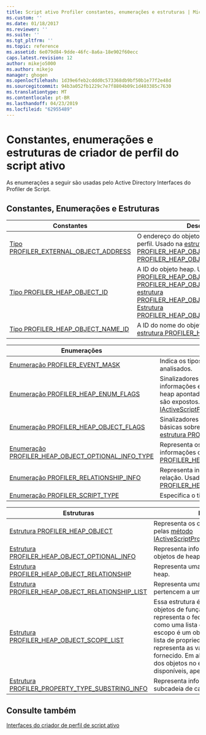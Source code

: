 ```yaml
---
title: Script ativo Profiler constantes, enumerações e estruturas | Microsoft Docs
ms.custom: ''
ms.date: 01/18/2017
ms.reviewer: ''
ms.suite: ''
ms.tgt_pltfrm: ''
ms.topic: reference
ms.assetid: 6e079d84-9dde-46fc-8a6a-18e902f60ecc
caps.latest.revision: 12
author: mikejo5000
ms.author: mikejo
manager: ghogen
ms.openlocfilehash: 1d39e6feb2cddd0c573368db9bf50b1e77f2e48d
ms.sourcegitcommit: 94b3a052fb1229c7e7f8804b09c1d403385c7630
ms.translationtype: MT
ms.contentlocale: pt-BR
ms.lasthandoff: 04/23/2019
ms.locfileid: "62955489"
---
```

# <a name="active-script-profiler-constants-enumerations-and-structures"></a>Constantes, enumerações e estruturas de criador de perfil do script ativo
As enumerações a seguir são usadas pelo Active Directory Interfaces do Profiler de Script.  
  
## <a name="constants-enumerations-and-structures"></a>Constantes, Enumerações e Estruturas  
  
|Constantes|Descrição|  
|---------------|-----------------|  
|[Tipo PROFILER_EXTERNAL_OBJECT_ADDRESS](../../winscript/reference/profiler-external-object-address-type.md)|O endereço do objeto externo do criador de perfil. Usado na [estrutura PROFILER_HEAP_OBJECT](../../winscript/reference/profiler-heap-object-structure.md) e [estrutura PROFILER_HEAP_OBJECT_RELATIONSHIP](../../winscript/reference/profiler-heap-object-relationship-structure.md).|  
|[Tipo PROFILER_HEAP_OBJECT_ID](../../winscript/reference/profiler-heap-object-id-type.md)|A ID do objeto heap. Usado na [estrutura PROFILER_HEAP_OBJECT](../../winscript/reference/profiler-heap-object-structure.md)[estrutura PROFILER_HEAP_OBJECT_SCOPE_LIST](../../winscript/reference/profiler-heap-object-scope-list-structure.md), [estrutura PROFILER_HEAP_OBJECT_OPTIONAL_INFO](../../winscript/reference/profiler-heap-object-optional-info-structure.md)e [Estrutura PROFILER_HEAP_OBJECT_RELATIONSHIP](../../winscript/reference/profiler-heap-object-relationship-structure.md).|  
|[Tipo PROFILER_HEAP_OBJECT_NAME_ID](../../winscript/reference/profiler-heap-object-name-id-type.md)|A ID do nome do objeto heap. Usado na [estrutura PROFILER_HEAP_OBJECT](../../winscript/reference/profiler-heap-object-structure.md).|  
  
|Enumerações|Descrição|  
|------------------|-----------------|  
|[Enumeração PROFILER_EVENT_MASK](../../winscript/reference/profiler-event-mask-enumeration.md)|Indica os tipos de eventos que devem ser analisados.|  
|[Enumeração PROFILER_HEAP_ENUM_FLAGS](../../winscript/reference/profiler-heap-enum-flags-enumeration.md)|Sinalizadores que representam se informações extras sobre um objeto de heap apontado em uma relação de objeto são expostos. Usado na [método IActiveScriptProfilerControl5::EnumHeap2](../../winscript/reference/iactivescriptprofilercontrol5-enumheap2-method.md).|  
|[Enumeração PROFILER_HEAP_OBJECT_FLAGS](../../winscript/reference/profiler-heap-object-flags-enumeration.md)|Sinalizadores que representam informações básicas sobre o objeto de heap. Usado na [estrutura PROFILER_HEAP_OBJECT](../../winscript/reference/profiler-heap-object-structure.md).|  
|[Enumeração PROFILER_HEAP_OBJECT_OPTIONAL_INFO_TYPE](../../winscript/reference/profiler-heap-object-optional-info-type-enumeration.md)|Representa os diferentes tipos de informações opcionais. Usado na [estrutura PROFILER_HEAP_OBJECT_OPTIONAL_INFO](../../winscript/reference/profiler-heap-object-optional-info-structure.md).|  
|[Enumeração PROFILER_RELATIONSHIP_INFO](../../winscript/reference/profiler-relationship-info-enumeration.md)|Representa informações sobre o objeto na relação. Usado na [estrutura PROFILER_HEAP_OBJECT_RELATIONSHIP](../../winscript/reference/profiler-heap-object-relationship-structure.md).|  
|[Enumeração PROFILER_SCRIPT_TYPE](../../winscript/reference/profiler-script-type-enumeration.md)|Especifica o tipo de script.|  
  
|Estruturas|Descrição|  
|----------------|-----------------|  
|[Estrutura PROFILER_HEAP_OBJECT](../../winscript/reference/profiler-heap-object-structure.md)|Representa os objetos da pilha coletados pelas [método IActiveScriptProfilerControl3::EnumHeap](../../winscript/reference/iactivescriptprofilercontrol3-enumheap-method.md).|  
|[Estrutura PROFILER_HEAP_OBJECT_OPTIONAL_INFO](../../winscript/reference/profiler-heap-object-optional-info-structure.md)|Representa informações opcionais sobre objetos de heap.|  
|[Estrutura PROFILER_HEAP_OBJECT_RELATIONSHIP](../../winscript/reference/profiler-heap-object-relationship-structure.md)|Representa uma relação de um objeto de heap.|  
|[Estrutura PROFILER_HEAP_OBJECT_RELATIONSHIP_LIST](../../winscript/reference/profiler-heap-object-relationship-list-structure.md)|Representa uma lista de relações que pertencem a um objeto de heap.|  
|[Estrutura PROFILER_HEAP_OBJECT_SCOPE_LIST](../../winscript/reference/profiler-heap-object-scope-list-structure.md)|Essa estrutura é associada a apenas os objetos de função. A lista de escopo representa o fechamento da função como uma lista de escopos, onde cada escopo é um objeto de heap com uma lista de propriedade associada que representa as variáveis em cada escopo fornecido. Em alguns casos, os nomes dos objetos no escopo podem não estar disponíveis, apenas suas ids.|  
|[Estrutura PROFILER_PROPERTY_TYPE_SUBSTRING_INFO](../../winscript/reference/profiler-property-type-substring-info-structure.md)|Representa informações sobre o tipo da subcadeia de caracteres.|  
  
## <a name="see-also"></a>Consulte também  
 [Interfaces do criador de perfil de script ativo](../../winscript/reference/active-script-profiler-interfaces.md)